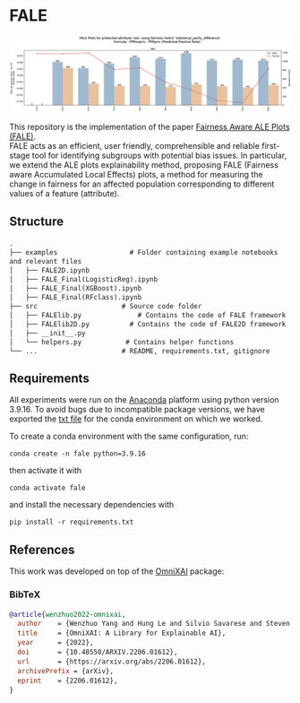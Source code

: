 # FALE

![FALE Overview](examples/age.png)

This repository is the implementation of the paper [Fairness Aware ALE Plots (FALE)](https://arxiv.org/abs/2404.18685). <br>
FALE acts as an efficient, user friendly, comprehensible and reliable first-stage tool for identifying subgroups with potential bias issues. In particular, we extend the ALE plots explainability method, proposing FALE (Fairness aware Accumulated Local Effects) plots, a method for measuring the change in fairness for an affected population corresponding to different values of a feature (attribute).

## Structure
    .
    ├── examples                  # Folder containing example notebooks and relevant files 
    │   ├── FALE2D.ipynb
    │   ├── FALE_Final(LogisticReg).ipynb
    │   ├── FALE_Final(XGBoost).ipynb
    │   ├── FALE_Final(RFclass).ipynb
    ├── src                     # Source code folder
    │   ├── FALElib.py              # Contains the code of FALE framework
    │   ├── FALElib2D.py          # Contains the code of FALE2D framework
    │   ├── __init__.py               
    │   └── helpers.py           # Contains helper functions
    └── ...                     # README, requirements.txt, gitignore
    
## Requirements
All experiments were run on the [Anaconda](https://www.anaconda.com/) platform using python version 3.9.16. To avoid bugs due to incompatible package versions, we have exported the [txt file](requirements.txt) for the conda environment on which we worked.

To create a conda environment with the same configuration, run:

```setup
conda create -n fale python=3.9.16
```

then activate it with

```setup
conda activate fale
```

and install the necessary dependencies with

```
pip install -r requirements.txt
```
## References

This work was developed on top of the [OmniXAI](https://github.com/salesforce/OmniXAI) package:

### BibTeX
```bibtex
@article{wenzhuo2022-omnixai,
  author    = {Wenzhuo Yang and Hung Le and Silvio Savarese and Steven Hoi},
  title     = {OmniXAI: A Library for Explainable AI},
  year      = {2022},
  doi       = {10.48550/ARXIV.2206.01612},
  url       = {https://arxiv.org/abs/2206.01612},
  archivePrefix = {arXiv},
  eprint    = {2206.01612},
}
